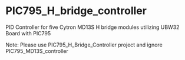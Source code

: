 # PIC795_H_bridge_controller
PID Controller for five Cytron MD13S H bridge modules utilizing UBW32 Board with PIC795
     
Note: Please use PIC795_H_Bridge_Controller project and ignore PIC795_MD13S_controller
